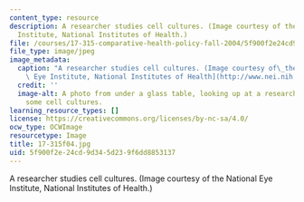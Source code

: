 ```yaml
---
content_type: resource
description: A researcher studies cell cultures. (Image courtesy of the National Eye
  Institute, National Institutes of Health.)
file: /courses/17-315-comparative-health-policy-fall-2004/5f900f2e24cd9d345d239f6dd8853137_17-315f04.jpg
file_type: image/jpeg
image_metadata:
  caption: "A researcher studies cell cultures. (Image courtesy of\_the\_[National\
    \ Eye Institute, National Institutes of Health](http://www.nei.nih.gov/index.asp).)"
  credit: ''
  image-alt: A photo from under a glass table, looking up at a researcher examining
    some cell cultures.
learning_resource_types: []
license: https://creativecommons.org/licenses/by-nc-sa/4.0/
ocw_type: OCWImage
resourcetype: Image
title: 17-315f04.jpg
uid: 5f900f2e-24cd-9d34-5d23-9f6dd8853137
---
```

A researcher studies cell cultures. (Image courtesy of the National Eye Institute, National Institutes of Health.)